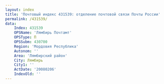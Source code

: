 ```yaml
---
layout: index
title: 'Почтовый индекс 431539: отделение почтовой связи Почты России'
permalink: /431539/
data:
    Index: 431539
    OPSName: 'Лямбирь Почтамт'
    OPSType: П
    OPSSubm: 430700
    Region: 'Мордовия Республика'
    Autonom: ''
    Area: 'Лямбирский район'
    City: Лямбирь
    City1: ''
    ActDate: '20080206'
    IndexOld: ''
---
```

